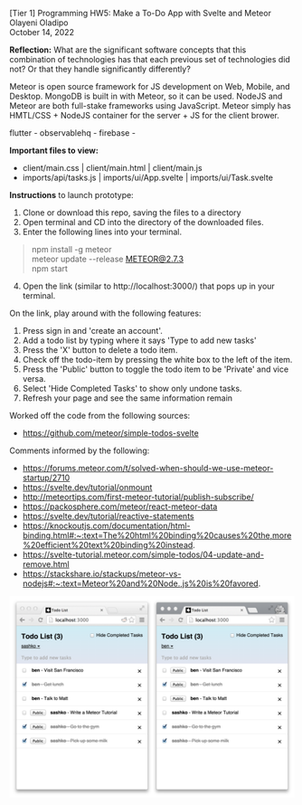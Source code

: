[Tier 1] Programming HW5: Make a To-Do App with Svelte and Meteor <br />
Olayeni Oladipo <br />
October 14, 2022 <br />

**Reflection:** What are the significant software concepts that this combination of technologies has that each previous set of technologies did not? Or that they handle significantly differently?

Meteor is open source framework for JS development on Web, Mobile, and Desktop. MongoDB is built in with Meteor, so it can be used. NodeJS and Meteor are both full-stake frameworks using JavaScript. Meteor simply has HMTL/CSS + NodeJS container for the server + JS for the client brower.


flutter - observablehq - firebase - 

**Important files to view:** 
- client/main.css | client/main.html | client/main.js
- imports/api/tasks.js | imports/ui/App.svelte | imports/ui/Task.svelte

**Instructions** to launch prototype:

1) Clone or download this repo, saving the files to a directory
2) Open terminal and CD into the directory of the downloaded files.
3) Enter the following lines into your terminal.
> npm install -g meteor <br />
> meteor update --release METEOR@2.7.3 <br />
> npm start <br />
4) Open the link (similar to http://localhost:3000/) that pops up in your terminal.

On the link, play around with the following features: <br />
1) Press sign in and 'create an account'.
2) Add a todo list by typing where it says 'Type to add new tasks'
3) Press the 'X' button to delete a todo item.
4) Check off the todo-item by pressing the white box to the left of the item.
5) Press the 'Public' button to toggle the todo item to be 'Private' and vice versa.
4) Select 'Hide Completed Tasks' to show only undone tasks.
7) Refresh your page and see the same information remain

Worked off the code from the following sources:
- https://github.com/meteor/simple-todos-svelte


Comments informed by the following:
- https://forums.meteor.com/t/solved-when-should-we-use-meteor-startup/2710 </br>
- https://svelte.dev/tutorial/onmount </br>
- http://meteortips.com/first-meteor-tutorial/publish-subscribe/ </br>
- https://packosphere.com/meteor/react-meteor-data </br>
- https://svelte.dev/tutorial/reactive-statements </br>
- https://knockoutjs.com/documentation/html-binding.html#:~:text=The%20html%20binding%20causes%20the,more%20efficient%20text%20binding%20instead. </br>
- https://svelte-tutorial.meteor.com/simple-todos/04-update-and-remove.html </br>
- https://stackshare.io/stackups/meteor-vs-nodejs#:~:text=Meteor%20and%20Node.,js%20is%20favored. 

![screenshot](screenshot.png)

